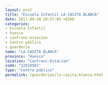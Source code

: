 ```yaml
---
layout: post
title: "Escuela Infantil LA CASITA BLANCA"
date: 2017-09-20 20:57:05 +0200
categories:
- Escuela Infantil
- huesca
- canfranc-estacion
- Centro público
- guarderia
name: "LA CASITA BLANCA"
province: "Huesca"
location: "Canfranc-Estacion"
code: "22010581"
type: "Centro público"
permalink: /guarderias/la-casita-blanca.html
---
```

